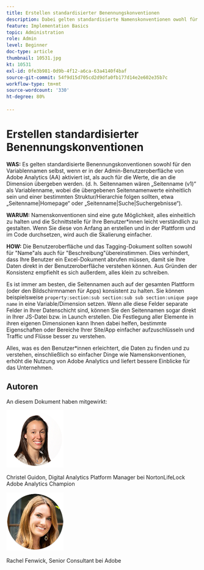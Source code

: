 ```yaml
---
title: Erstellen standardisierter Benennungskonventionen
description: Dabei gelten standardisierte Namenskonventionen owohl für den Variablennamen selbst, wenn er in der Admin-Benutzeroberfläche aktiviert ist, als auch für die Werte, die an die Dimension übergeben werden.
feature: Implementation Basics
topic: Administration
role: Admin
level: Beginner
doc-type: article
thumbnail: 10531.jpg
kt: 10531
exl-id: 0fe3b981-0d9b-4f12-a6ca-63a4140f4baf
source-git-commit: 54f9d15d705cd2d9dfa0fb177d14e2e602e35b7c
workflow-type: tm+mt
source-wordcount: '330'
ht-degree: 80%

---
```


# Erstellen standardisierter Benennungskonventionen

**WAS:** Es gelten standardisierte Benennungskonventionen sowohl für den Variablennamen selbst, wenn er in der Admin-Benutzeroberfläche von Adobe Analytics (AA) aktiviert ist, als auch für die Werte, die an die Dimension übergeben werden. (d. h. Seitennamen wären „Seitenname (v1)“ als Variablenname, wobei die übergebenen Seitennamenwerte einheitlich sein und einer bestimmten Struktur/Hierarchie folgen sollten, etwa „Seitenname|Homepage“ oder „Seitenname|Suche|Suchergebnisse“).

**WARUM:** Namenskonventionen sind eine gute Möglichkeit, alles einheitlich zu halten und die Schnittstelle für Ihre Benutzer*innen leicht verständlich zu gestalten. Wenn Sie diese von Anfang an erstellen und in der Plattform und im Code durchsetzen, wird auch die Skalierung einfacher.

**HOW:** Die Benutzeroberfläche und das Tagging-Dokument sollten sowohl für &quot;Name&quot;als auch für &quot;Beschreibung&quot;übereinstimmen. Dies verhindert, dass Ihre Benutzer ein Excel-Dokument abrufen müssen, damit sie Ihre Daten direkt in der Benutzeroberfläche verstehen können. Aus Gründen der Konsistenz empfiehlt es sich außerdem, alles klein zu schreiben.

Es ist immer am besten, die Seitennamen auch auf der gesamten Plattform (oder den Bildschirmnamen für Apps) konsistent zu halten. Sie können beispielsweise `property:section:sub section:sub sub section:unique page name` in eine Variable/Dimension setzen. Wenn alle diese Felder separate Felder in Ihrer Datenschicht sind, können Sie den Seitennamen sogar direkt in Ihrer JS-Datei bzw. in Launch erstellen. Die Festlegung aller Elemente in ihren eigenen Dimensionen kann Ihnen dabei helfen, bestimmte Eigenschaften oder Bereiche Ihrer Site/App einfacher aufzuschlüsseln und Traffic und Flüsse besser zu verstehen.

Alles, was es den Benutzer*innen erleichtert, die Daten zu finden und zu verstehen, einschließlich so einfacher Dinge wie Namenskonventionen, erhöht die Nutzung von Adobe Analytics und liefert bessere Einblicke für das Unternehmen.

## Autoren

An diesem Dokument haben mitgewirkt:

![Christel Guidon](assets/Christel-Headshot-150.png)

Christel Guidon, Digital Analytics Platform Manager bei NortonLifeLock
Adobe Analytics Champion

![Rachel Fenwick](assets/Rachel-Fenwick-150.png)

Rachel Fenwick, Senior Consultant bei Adobe
